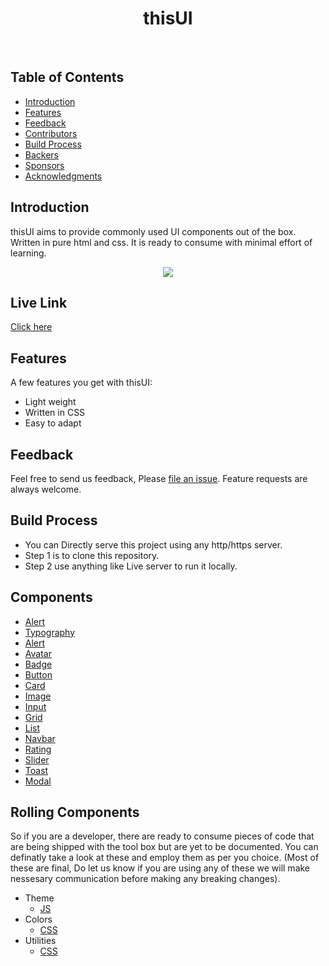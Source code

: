<h1 align="center"> thisUI </h1> <br>

## Table of Contents

- [Introduction](#introduction)
- [Features](#features)
- [Feedback](#feedback)
- [Contributors](#contributors)
- [Build Process](#build-process)
- [Backers](#backers-)
- [Sponsors](#sponsors-)
- [Acknowledgments](#acknowledgments)


## Introduction
thisUI aims to provide commonly used UI components out of the box. Written in pure html and css. It is ready to consume with minimal effort of learning. 


<p align="center">
 <img src="https://user-images.githubusercontent.com/32888608/155021205-c2e4f82b-f489-4040-ac17-81f28bfe09a3.png">
</p>

## Live Link
[Click here](https://thisui.netlify.app)

## Features

A few features you get with thisUI:

* Light weight
* Written in CSS
* Easy to adapt

## Feedback

Feel free to send us feedback, Please [file an issue](https://github.com/SJTGSHIVAM/thisUI/issues/new). Feature requests are always welcome.


## Build Process

- You can Directly serve this project using any http/https server. 
- Step 1 is to clone this repository.
- Step 2 use anything like Live server to run it locally.


## Components

* [Alert](https://thisui.netlify.app/atoms/alert/)
* [Typography](https://thisui.netlify.app/atoms/typography)
* [Alert](https://thisui.netlify.app/atoms/alert)
* [Avatar](https://thisui.netlify.app/atoms/avatar)
* [Badge](https://thisui.netlify.app/atoms/badge)
* [Button](https://thisui.netlify.app/atoms/button)
* [Card](https://thisui.netlify.app/molecules/card)
* [Image](https://thisui.netlify.app/atoms/image)
* [Input](https://thisui.netlify.app/atoms/input)
* [Grid](https://thisui.netlify.app/atoms/grid)
* [List](https://thisui.netlify.app/atoms/list)
* [Navbar](https://thisui.netlify.app/molecules/navbar)
* [Rating](https://thisui.netlify.app/molecules/rating)
* [Slider](https://thisui.netlify.app/atoms/slider)
* [Toast](https://thisui.netlify.app/molecules/toast)
* [Modal](https://thisui.netlify.app/molecules/modal)

## Rolling Components

So if you are a developer, there are ready to consume pieces of code that are being shipped with the tool box but are yet to be documented. You can definatly take a look at these and employ them as per you choice. (Most of these are final, Do let us know if you are using any of these we will make nessesary communication before making any breaking changes).

* Theme
    - [JS](https://github.com/SJTGSHIVAM/thisUI/blob/dev/atoms/theme/index.js)
* Colors
    - [CSS](https://github.com/SJTGSHIVAM/thisUI/blob/dev/atoms/colors/index.css)
* Utilities
    - [CSS](https://github.com/SJTGSHIVAM/thisUI/blob/dev/atoms/utils.css)
